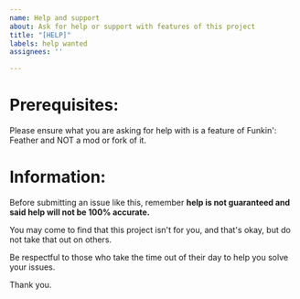 ```yaml
---
name: Help and support
about: Ask for help or support with features of this project
title: "[HELP]"
labels: help wanted
assignees: ''

---
```


# Prerequisites:
Please ensure what you are asking for help with is a feature of Funkin': Feather and NOT a mod or fork of it.

# Information:
Before submitting an issue like this, remember **help is not guaranteed and said help will not be 100% accurate.**

You may come to find that this project isn't for you, and that's okay, but do not take that out on others. 

Be respectful to those who take the time out of their day to help you solve your issues. 

Thank you.

